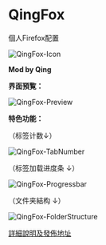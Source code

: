 QingFox
=============
個人Firefox配置

![QingFox-Icon][1]

**Mod by Qing**

**界面預覧：**

![QingFox-Preview][2]

**特色功能：**

（标签计数↓）

![QingFox-TabNumber][3]

（标签加载进度条 ↓）

![QingFox-Progressbar][4]

（文件夹結构 ↓）

![QingFox-FolderStructure][5]

[詳細說明及發佈地址][6]


[1]: https://raw.githubusercontent.com/dupontjoy/userChrome.js-Collections-/master/QingFox/img/QingFox-Icon.jpg
[2]: https://raw.githubusercontent.com/dupontjoy/userChrome.js-Collections-/master/QingFox/img/QingFox-Preview.jpg
[3]: https://raw.githubusercontent.com/dupontjoy/userChrome.js-Collections-/master/QingFox/img/QingFox-TabNumber.jpg
[4]: https://raw.githubusercontent.com/dupontjoy/userChrome.js-Collections-/master/QingFox/img/QingFox-Progressbar.jpg
[5]: https://raw.githubusercontent.com/dupontjoy/userChrome.js-Collections-/master/QingFox/img/QingFox-FolderStructure.jpg
[6]: http://bbs.kafan.cn/thread-1792671-1-1.html

